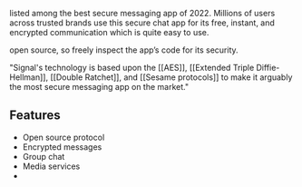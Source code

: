 listed among the best secure messaging app of 2022. Millions of users across trusted brands use this secure chat app for its free, instant, and encrypted communication which is quite easy to use.

open source, so freely inspect the app’s code for its security.

"Signal's technology is based upon the [[AES]], [[Extended Triple Diffie-Hellman]], [[Double Ratchet]], and [[Sesame protocols]] to make it arguably the most secure messaging app on the market."
## Features
- Open source protocol
- Encrypted messages
- Group chat
- Media services
- 